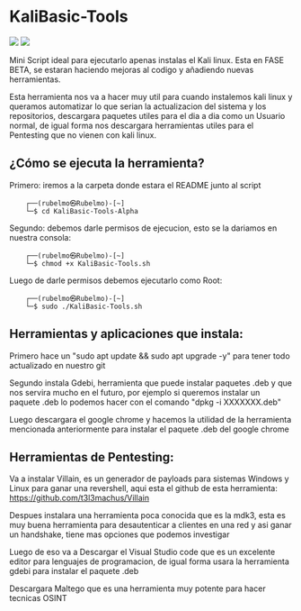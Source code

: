 # KaliBasic-Tools
<img src="https://img.shields.io/badge/Developed%20on-kali%20linux-blueviolet"> <img src="https://img.shields.io/badge/Shell-Bash-blue">

Mini Script ideal para ejecutarlo apenas instalas el Kali linux. Esta en FASE BETA, se estaran haciendo mejoras al codigo y añadiendo nuevas herramientas.

Esta herramienta nos va a hacer muy util para cuando instalemos kali linux y queramos automatizar lo que serian la actualizacion del sistema y los repositorios, descargara paquetes utiles para el dia a dia como un Usuario normal, de igual forma nos descargara herramientas utiles para el Pentesting que no vienen con kali linux.

## ¿Cómo se ejecuta la herramienta?

Primero: iremos a la carpeta donde estara el README junto al script

```
    ┌──(rubelmo㉿Rubelmo)-[~]
    └─$ cd KaliBasic-Tools-Alpha
```

Segundo: debemos darle permisos de ejecucion, esto se la dariamos en nuestra consola:

```
    ┌──(rubelmo㉿Rubelmo)-[~]
    └─$ chmod +x KaliBasic-Tools.sh
```

Luego de darle permisos debemos ejecutarlo como Root:

```
    ┌──(rubelmo㉿Rubelmo)-[~]
    └─$ sudo ./KaliBasic-Tools.sh
```

## Herramientas y aplicaciones que instala:

Primero hace un "sudo apt update && sudo apt upgrade -y" para tener todo actualizado en nuestro git

Segundo instala Gdebi, herramienta que puede instalar paquetes .deb y que nos servira mucho en el futuro, por ejemplo si queremos instalar un paquete .deb lo podemos hacer con el comando "dpkg -i XXXXXXX.deb" 

Luego descargara el google chrome y hacemos la utilidad de la herramienta mencionada anteriormente para instalar el paquete .deb del google chrome

## Herramientas de Pentesting:

Va a instalar Villain, es un generador de payloads para sistemas Windows y Linux para ganar una revershell, aqui esta el github de esta herramienta: 
https://github.com/t3l3machus/Villain

Despues instalara una herramienta poca conocida que es la mdk3, esta es muy buena herramienta para desautenticar a clientes en una red y asi ganar un handshake, tiene mas opciones que podemos investigar 

Luego de eso va a Descargar el Visual Studio code que es un excelente editor para lenguajes de programacion, de igual forma usara la herramienta gdebi para instalar el paquete .deb

Descargara Maltego que es una herramienta muy potente para hacer tecnicas OSINT

